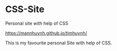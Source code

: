 # CSS-Site
Personal site with help of CSS

https://mannhuynh.github.io/timhuynh/

This is my favourite personal Site with help of CSS.

